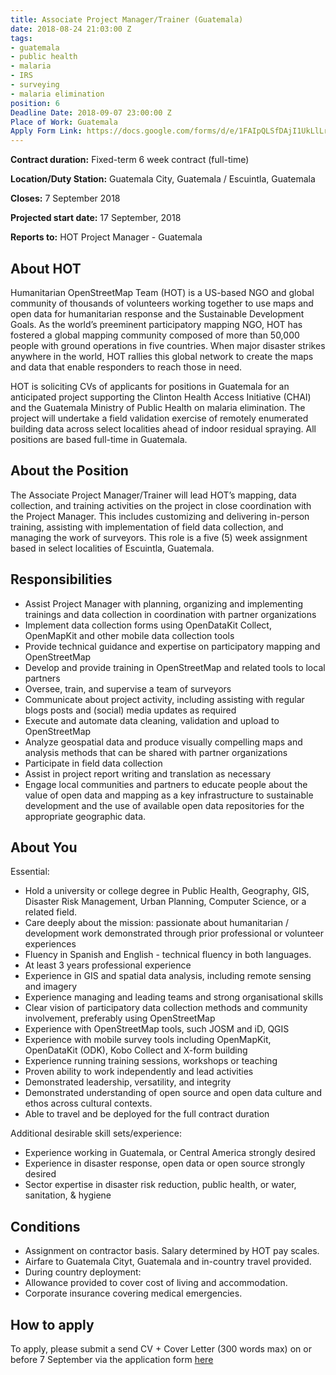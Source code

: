 ```yaml
---
title: Associate Project Manager/Trainer (Guatemala)
date: 2018-08-24 21:03:00 Z
tags:
- guatemala
- public health
- malaria
- IRS
- surveying
- malaria elimination
position: 6
Deadline Date: 2018-09-07 23:00:00 Z
Place of Work: Guatemala
Apply Form Link: https://docs.google.com/forms/d/e/1FAIpQLSfDAjI1UkLlLrRSj8uBSx1lsN1O95OFoNJY8nY5J7sjk605_w/viewform
---
```


**Contract duration:** Fixed-term 6 week contract (full-time)

**Location/Duty Station:** Guatemala City, Guatemala / Escuintla, Guatemala

**Closes:** 7 September 2018

**Projected start date:** 17 September, 2018

**Reports to:** HOT Project Manager - Guatemala 

## About HOT

Humanitarian OpenStreetMap Team (HOT) is a US-based NGO and global community of thousands of volunteers working together to use maps and open data for humanitarian response and the Sustainable Development Goals. As the world’s preeminent participatory mapping NGO, HOT has fostered a global mapping community composed of more than 50,000 people with ground operations in five countries. When major disaster strikes anywhere in the world, HOT rallies this global network to create the maps and data that enable responders to reach those in need.

HOT is soliciting CVs of applicants for positions in Guatemala for an anticipated project supporting the Clinton Health Access Initiative (CHAI) and the Guatemala Ministry of Public Health on malaria elimination. The project will undertake a field validation exercise of remotely enumerated building data across select localities ahead of indoor residual spraying. All positions are based full-time in Guatemala.

## About the Position

The Associate Project Manager/Trainer will lead HOT’s mapping, data collection, and training activities on the project in close coordination with the Project Manager. This includes customizing and delivering in-person training, assisting with implementation of field data collection, and managing the work of surveyors. This role is a five (5) week assignment based in select localities of Escuintla, Guatemala.

## Responsibilities

* Assist Project Manager with planning, organizing and implementing trainings and data collection in coordination with partner organizations
* Implement data collection forms using OpenDataKit Collect, OpenMapKit and other mobile data collection tools
* Provide technical guidance and expertise on participatory mapping and OpenStreetMap
* Develop and provide training in OpenStreetMap and related tools to local partners
* Oversee, train, and supervise a team of surveyors
* Communicate about project activity, including assisting with regular blogs posts and (social) media updates as required
* Execute and automate data cleaning, validation and upload to OpenStreetMap
* Analyze geospatial data and produce visually compelling maps and analysis methods that can be shared with partner organizations
* Participate in field data collection
* Assist in project report writing and translation as necessary
* Engage local communities and partners to educate people about the value of open data and mapping as a key infrastructure to sustainable development and the use of available open data repositories for the appropriate geographic data.

## About You

Essential:

* Hold a university or college degree in Public Health, Geography, GIS, Disaster Risk Management, Urban Planning, Computer Science, or a related field. 
* Care deeply about the mission: passionate about humanitarian / development work demonstrated through prior professional or volunteer experiences
* Fluency in Spanish and English - technical fluency in both languages. 
* At least 3 years professional experience
* Experience in GIS and spatial data analysis, including remote sensing and imagery
* Experience managing and leading teams and strong organisational skills
* Clear vision of participatory data collection methods and community involvement, preferably using OpenStreetMap
* Experience with OpenStreetMap tools, such JOSM and iD, QGIS
* Experience with mobile survey tools including OpenMapKit, OpenDataKit (ODK), Kobo Collect and X-form building
* Experience running training sessions, workshops or teaching
* Proven ability to work independently and lead activities
* Demonstrated leadership, versatility, and integrity
* Demonstrated understanding of open source and open data culture and ethos across cultural contexts.
* Able to travel and be deployed for the full contract duration

Additional desirable skill sets/experience:

* Experience working in Guatemala, or Central America strongly desired
* Experience in disaster response, open data or open source strongly desired
* Sector expertise in disaster risk reduction, public health, or water, sanitation, & hygiene

## Conditions

* Assignment on contractor basis. Salary determined by HOT pay scales.
* Airfare to Guatemala Cityt, Guatemala and in-country travel provided.
* During country deployment:
* Allowance provided to cover cost of living and accommodation.
* Corporate insurance covering medical emergencies.

## How to apply

To apply, please submit a send CV + Cover Letter (300 words max) on or before 7 September via the application form [here](https://docs.google.com/forms/d/e/1FAIpQLSfDAjI1UkLlLrRSj8uBSx1lsN1O95OFoNJY8nY5J7sjk605_w/viewform)



